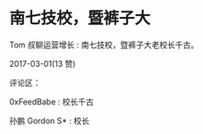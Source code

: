 # 南七技校，暨裤子大

Tom 叔聊运营增长 : 南七技校，暨裤子大老校长千古。

2017-03-01(13 赞)

评论区：

0xFeedBabe : 校长千古

孙鹏 Gordon S* : 校长